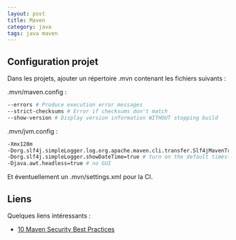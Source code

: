 ```yaml
---
layout: post
title: Maven
category: java
tags: java maven
---
```


## Configuration projet
Dans les projets, ajouter un répertoire .mvn contenant les fichiers suivants :

.mvn/maven.config :
```bash
--errors # Produce execution error messages
--strict-checksums # Error if checksums don't match
--show-version # Display version information WITHOUT stopping build
```

.mvn/jvm.config :
```bash
-Xmx128m
-Dorg.slf4j.simpleLogger.log.org.apache.maven.cli.transfer.Slf4jMavenTransferListener=WARN # only effective in batch mode - https://stackoverflow.com/questions/21638697/disable-maven-download-progress-indication
-Dorg.slf4j.simpleLogger.showDateTime=true # turn on the default timestamps (milliseconds since start)
-Djava.awt.headless=true # no GUI
```

Et éventuellement un .mvn/settings.xml pour la CI.

## Liens
Quelques liens intéressants :
* [10 Maven Security Best Practices](https://snyk.io/blog/10-maven-security-best-practices/)
